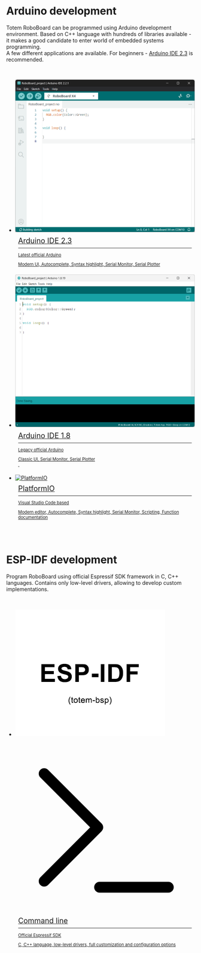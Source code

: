 # Arduino development

Totem RoboBoard can be programmed using Arduino development environment. Based on C++ language with hundreds of libraries available - it makes a good candidate to enter world of embedded systems programming.  
A few different applications are available. For beginners - [Arduino IDE 2.3](arduino-ide-2.md) is recommended.

<br />

<div class="grid cards" style="grid-template-columns: repeat(auto-fit, minmax(min(100%, 8rem), 1fr))">
  <ul>
  <li style="padding:0">
    <a href="arduino-ide-2/" style="color: inherit">
    <img alt="Arduino IDE 2.3" src="/assets/images/arduino-ide2-small.png" />
      <div style="padding:0.5rem">
        <h2 style="font-weight: 400;font-size: 1.4em;margin: 0;">Arduino IDE 2.3</h2>
        <hr style="margin: 0.5em 0;" />
        <p style="font-size: .7rem;">Latest official Arduino</p>
        <p style="font-size: .7rem;">Modern UI, Autocomplete, Syntax highlight, Serial Monitor, Serial Plotter</p>
      </div>
    </a>
  </li>
  <li style="padding:0">
    <a href="arduino-ide/" style="color: inherit">
      <img alt="Arduino IDE 1.8" src="/assets/images/arduino-ide-small.png" />
      <div style="padding:0.5rem">
        <h2 style="font-weight: 400;font-size: 1.4em;margin: 0;">Arduino IDE 1.8</h2>
        <hr style="margin: 0.5em 0;" />
        <p style="font-size: .7rem;">Legacy official Arduino</p>
        <p style="font-size: .7rem;">Classic UI, Serial Monitor, Serial Plotter<br>&nbsp;</p>
      </div>
    </a>
  </li>
  <li style="padding:0">
    <a href="platformio/" style="color: inherit">
      <img alt="PlatformIO" src="/assets/images/platformio-ide-small.png" />
      <div style="padding:0.5rem">
        <h2 style="font-weight: 400;font-size: 1.4em;margin: 0;">PlatformIO</h2>
        <hr style="margin: 0.5em 0;" />
        <p style="font-size: .7rem;">Visual Studio Code based</p>
        <p style="font-size: .7rem;">Modern editor, Autocomplete, Syntax highlight, Serial Monitor, Scripting, Function documentation</p>
      </div>
    </a>
  </li>
  </ul>
</div>

<br />

# ESP-IDF development

Program RoboBoard using official Espressif SDK framework in C, C++ languages. Contains only low-level drivers, allowing to develop custom implementations.

<br />

<div class="grid cards" style="grid-template-columns: 11rem">
  <ul>
  <li style="padding:0">
    <a href="esp-idf-cmd/" style="color: inherit">
    <img alt="ESP-IDF" src="/assets/images/esp-idf-small.png" />
      <div style="padding:0.5rem">
        <h2 style="font-weight: 400;font-size: 1.4em;margin: 0;"><span class="twemoji"><svg xmlns="http://www.w3.org/2000/svg" viewBox="0 0 24 24"><path d="M3.045 18.894 9.94 12 3.045 5.106a.75.75 0 0 1 1.06-1.061l7.425 7.425a.75.75 0 0 1 0 1.06l-7.424 7.425a.75.75 0 0 1-1.061-1.06Zm8.205.606a.75.75 0 0 0 0 1.5h9.5a.75.75 0 0 0 0-1.5h-9.5Z"/></svg></span> Command line</h2>
        <hr style="margin: 0.5em 0;" />
        <p style="font-size: .7rem;">Official Espressif SDK</p>
        <p style="font-size: .7rem;">C, C++ language, low-level drivers, full customization and configuration options</p>
      </div>
    </a>
  </li>
  </ul>
</div>
